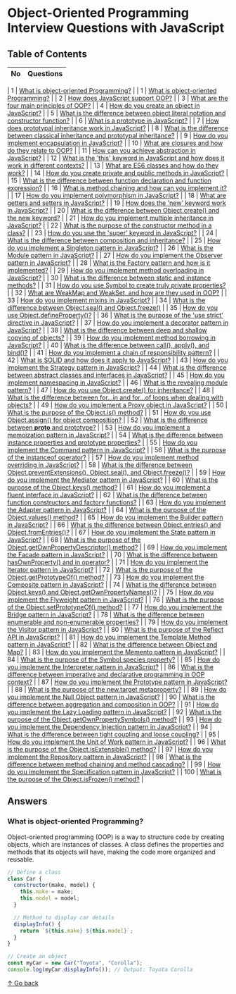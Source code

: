 # Object-Oriented Programming Interview Questions with JavaScript

## Table of Contents

| No  | Questions |
| --- | --------- |

| 1 | [What is object-oriented Programming?](#answer-1) |
| 1 | [What is object-oriented Programming?](#answer-1) |
| 2 | [How does JavaScript support OOP?](#answer-2) |
| 3 | [What are the four main principles of OOP?](#answer-3) |
| 4 | [How do you create an object in JavaScript?](#answer-4) |
| 5 | [What is the difference between object literal notation and constructor function?](#answer-5) |
| 6 | [What is a prototype in JavaScript?](#answer-6) |
| 7 | [How does prototypal inheritance work in JavaScript?](#answer-7) |
| 8 | [What is the difference between classical inheritance and prototypal inheritance?](#answer-8) |
| 9 | [How do you implement encapsulation in JavaScript?](#answer-9) |
| 10 | [What are closures and how do they relate to OOP?](#answer-10) |
| 11 | [How can you achieve abstraction in JavaScript?](#answer-11) |
| 12 | [What is the 'this' keyword in JavaScript and how does it work in different contexts?](#answer-12) |
| 13 | [What are ES6 classes and how do they work?](#answer-13) |
| 14 | [How do you create private and public methods in JavaScript?](#answer-14) |
| 15 | [What is the difference between function declaration and function expression?](#answer-15) |
| 16 | [What is method chaining and how can you implement it?](#answer-16) |
| 17 | [How do you implement polymorphism in JavaScript?](#answer-17) |
| 18 | [What are getters and setters in JavaScript?](#answer-18) |
| 19 | [How does the 'new' keyword work in JavaScript?](#answer-19) |
| 20 | [What is the difference between Object.create() and the new keyword?](#answer-20) |
| 21 | [How do you implement multiple inheritance in JavaScript?](#answer-21) |
| 22 | [What is the purpose of the constructor method in a class?](#answer-22) |
| 23 | [How do you use the 'super' keyword in JavaScript?](#answer-23) |
| 24 | [What is the difference between composition and inheritance?](#answer-24) |
| 25 | [How do you implement a Singleton pattern in JavaScript?](#answer-25) |
| 26 | [What is the Module pattern in JavaScript?](#answer-26) |
| 27 | [How do you implement the Observer pattern in JavaScript?](#answer-27) |
| 28 | [What is the Factory pattern and how is it implemented?](#answer-28) |
| 29 | [How do you implement method overloading in JavaScript?](#answer-29) |
| 30 | [What is the difference between static and instance methods?](#answer-30) |
| 31 | [How do you use Symbol to create truly private properties?](#answer-31) |
| 32 | [What are WeakMap and WeakSet, and how are they used in OOP?](#answer-32) |
| 33 | [How do you implement mixins in JavaScript?](#answer-33) |
| 34 | [What is the difference between Object.seal() and Object.freeze()](#answer-34) |
| 35 | [How do you use Object.defineProperty()?](#answer-35) |
| 36 | [What is the purpose of the 'use strict' directive in JavaScript?](#answer-36) |
| 37 | [How do you implement a decorator pattern in JavaScript?](#answer-37) |
| 38 | [What is the difference between deep and shallow copying of objects?](#answer-38) |
| 39 | [How do you implement method borrowing in JavaScript?](#answer-39) |
| 40 | [What is the difference between call(), apply(), and bind()?](#answer-40) |
| 41 | [How do you implement a chain of responsibility pattern?](#answer-41) |
| 42 | [What is SOLID and how does it apply to JavaScript?](#answer-42) |
| 43 | [How do you implement the Strategy pattern in JavaScript?](#answer-43) |
| 44 | [What is the difference between abstract classes and interfaces in JavaScript?](#answer-44) |
| 45 | [How do you implement namespacing in JavaScript?](#answer-45) |
| 46 | [What is the revealing module pattern?](#answer-46) |
| 47 | [How do you use Object.create() for inheritance?](#answer-47) |
| 48 | [What is the difference between for...in and for...of loops when dealing with objects?](#answer-48) |
| 49 | [How do you implement a Proxy object in JavaScript?](#answer-49) |
| 50 | [What is the purpose of the Object.is() method?](#answer-50) |
| 51 | [How do you use Object.assign() for object composition?](#answer-51) |
| 52 | [What is the difference between **proto** and prototype?](#answer-52) |
| 53 | [How do you implement a memoization pattern in JavaScript?](#answer-53) |
| 54 | [What is the difference between instance properties and prototype properties?](#answer-54) |
| 55 | [How do you implement the Command pattern in JavaScript?](#answer-55) |
| 56 | [What is the purpose of the instanceof operator?](#answer-56) |
| 57 | [How do you implement method overriding in JavaScript?](#answer-57) |
| 58 | [What is the difference between Object.preventExtensions(), Object.seal(), and Object.freeze()?](#answer-58) |
| 59 | [How do you implement the Mediator pattern in JavaScript?](#answer-59) |
| 60 | [What is the purpose of the Object.keys() method?](#answer-60) |
| 61 | [How do you implement a fluent interface in JavaScript?](#answer-61) |
| 62 | [What is the difference between function constructors and factory functions?](#answer-62) |
| 63 | [How do you implement the Adapter pattern in JavaScript?](#answer-63) |
| 64 | [What is the purpose of the Object.values() method?](#answer-64) |
| 65 | [How do you implement the Builder pattern in JavaScript?](#answer-65) |
| 66 | [What is the difference between Object.entries() and Object.fromEntries()?](#answer-66) |
| 67 | [How do you implement the State pattern in JavaScript?](#answer-67) |
| 68 | [What is the purpose of the Object.getOwnPropertyDescriptor() method?](#answer-68) |
| 69 | [How do you implement the Facade pattern in JavaScript?](#answer-69) |
| 70 | [What is the difference between hasOwnProperty() and in operator?](#answer-70) |
| 71 | [How do you implement the Iterator pattern in JavaScript?](#answer-71) |
| 72 | [What is the purpose of the Object.getPrototypeOf() method?](#answer-72) |
| 73 | [How do you implement the Composite pattern in JavaScript?](#answer-73) |
| 74 | [What is the difference between Object.keys() and Object.getOwnPropertyNames()?](#answer-74) |
| 75 | [How do you implement the Flyweight pattern in JavaScript?](#answer-75) |
| 76 | [What is the purpose of the Object.setPrototypeOf() method?](#answer-76) |
| 77 | [How do you implement the Bridge pattern in JavaScript?](#answer-77) |
| 78 | [What is the difference between enumerable and non-enumerable properties?](#answer-78) |
| 79 | [How do you implement the Visitor pattern in JavaScript?](#answer-79) |
| 80 | [What is the purpose of the Reflect API in JavaScript?](#answer-80) |
| 81 | [How do you implement the Template Method pattern in JavaScript?](#answer-81) |
| 82 | [What is the difference between Object and Map?](#answer-82) |
| 83 | [How do you implement the Memento pattern in JavaScript?](#answer-83) |
| 84 | [What is the purpose of the Symbol.species property?](#answer-84) |
| 85 | [How do you implement the Interpreter pattern in JavaScript?](#answer-85) |
| 86 | [What is the difference between imperative and declarative programming in OOP context?](#answer-86) |
| 87 | [How do you implement the Prototype pattern in JavaScript?](#answer-87) |
| 88 | [What is the purpose of the new.target metaproperty?](#answer-88) |
| 89 | [How do you implement the Null Object pattern in JavaScript?](#answer-89) |
| 90 | [What is the difference between aggregation and composition in OOP?](#answer-90) |
| 91 | [How do you implement the Lazy Loading pattern in JavaScript?](#answer-91) |
| 92 | [What is the purpose of the Object.getOwnPropertySymbols() method?](#answer-92) |
| 93 | [How do you implement the Dependency Injection pattern in JavaScript?](#answer-93) |
| 94 | [What is the difference between tight coupling and loose coupling?](#answer-94) |
| 95 | [How do you implement the Unit of Work pattern in JavaScript?](#answer-95) |
| 96 | [What is the purpose of the Object.isExtensible() method?](#answer-96) |
| 97 | [How do you implement the Repository pattern in JavaScript?](#answer-97) |
| 98 | [What is the difference between method chaining and method cascading?](#answer-98) |
| 99 | [How do you implement the Specification pattern in JavaScript?](#answer-99) |
| 100 | [What is the purpose of the Object.isFrozen() method?](#answer-100) |

## Answers

### <a id="answer-1">What is object-oriented Programming?</a>

Object-oriented programming (OOP) is a way to structure code by creating objects, which are instances of classes. A class defines the properties and methods that its objects will have, making the code more organized and reusable.

```javascript
// Define a class
class Car {
  constructor(make, model) {
    this.make = make;
    this.model = model;
  }

  // Method to display car details
  displayInfo() {
    return `${this.make} ${this.model}`;
  }
}

// Create an object
const myCar = new Car("Toyota", "Corolla");
console.log(myCar.displayInfo()); // Output: Toyota Corolla
```

[↑ Go back](#question-1)
